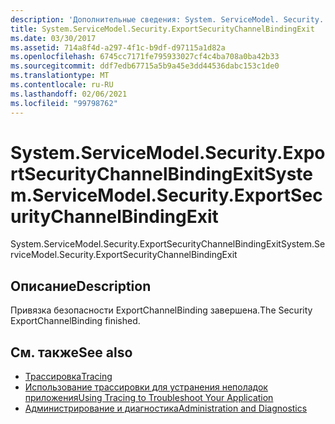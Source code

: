```yaml
---
description: 'Дополнительные сведения: System. ServiceModel. Security. Експортсекуритичаннелбиндинжексит'
title: System.ServiceModel.Security.ExportSecurityChannelBindingExit
ms.date: 03/30/2017
ms.assetid: 714a8f4d-a297-4f1c-b9df-d97115a1d82a
ms.openlocfilehash: 6745cc7171fe795933027cf4c4ba708a0ba42b33
ms.sourcegitcommit: ddf7edb67715a5b9a45e3dd44536dabc153c1de0
ms.translationtype: MT
ms.contentlocale: ru-RU
ms.lasthandoff: 02/06/2021
ms.locfileid: "99798762"
---
```

# <a name="systemservicemodelsecurityexportsecuritychannelbindingexit"></a><span data-ttu-id="2a5d7-103">System.ServiceModel.Security.ExportSecurityChannelBindingExit</span><span class="sxs-lookup"><span data-stu-id="2a5d7-103">System.ServiceModel.Security.ExportSecurityChannelBindingExit</span></span>

<span data-ttu-id="2a5d7-104">System.ServiceModel.Security.ExportSecurityChannelBindingExit</span><span class="sxs-lookup"><span data-stu-id="2a5d7-104">System.ServiceModel.Security.ExportSecurityChannelBindingExit</span></span>  
  
## <a name="description"></a><span data-ttu-id="2a5d7-105">Описание</span><span class="sxs-lookup"><span data-stu-id="2a5d7-105">Description</span></span>  

 <span data-ttu-id="2a5d7-106">Привязка безопасности ExportChannelBinding завершена.</span><span class="sxs-lookup"><span data-stu-id="2a5d7-106">The Security ExportChannelBinding finished.</span></span>  
  
## <a name="see-also"></a><span data-ttu-id="2a5d7-107">См. также</span><span class="sxs-lookup"><span data-stu-id="2a5d7-107">See also</span></span>

- [<span data-ttu-id="2a5d7-108">Трассировка</span><span class="sxs-lookup"><span data-stu-id="2a5d7-108">Tracing</span></span>](index.md)
- [<span data-ttu-id="2a5d7-109">Использование трассировки для устранения неполадок приложения</span><span class="sxs-lookup"><span data-stu-id="2a5d7-109">Using Tracing to Troubleshoot Your Application</span></span>](using-tracing-to-troubleshoot-your-application.md)
- [<span data-ttu-id="2a5d7-110">Администрирование и диагностика</span><span class="sxs-lookup"><span data-stu-id="2a5d7-110">Administration and Diagnostics</span></span>](../index.md)
